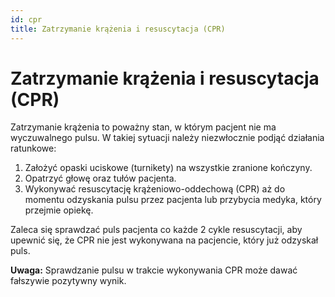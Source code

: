```yaml
---
id: cpr
title: Zatrzymanie krążenia i resuscytacja (CPR)
---
```


# Zatrzymanie krążenia i resuscytacja (CPR)

Zatrzymanie krążenia to poważny stan, w którym pacjent nie ma wyczuwalnego pulsu. W takiej sytuacji należy niezwłocznie podjąć działania ratunkowe:

1. Założyć opaski uciskowe (turnikety) na wszystkie zranione kończyny.
2. Opatrzyć głowę oraz tułów pacjenta.
3. Wykonywać resuscytację krążeniowo-oddechową (CPR) aż do momentu odzyskania pulsu przez pacjenta lub przybycia medyka, który przejmie opiekę.

Zaleca się sprawdzać puls pacjenta co każde 2 cykle resuscytacji, aby upewnić się, że CPR nie jest wykonywana na pacjencie, który już odzyskał puls.

**Uwaga:** Sprawdzanie pulsu w trakcie wykonywania CPR może dawać fałszywie pozytywny wynik.
